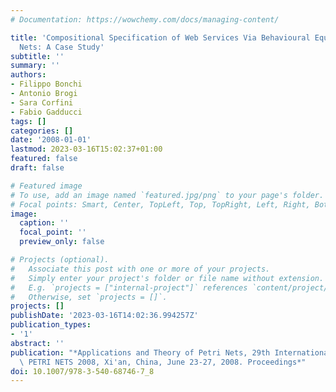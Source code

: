 ```yaml
---
# Documentation: https://wowchemy.com/docs/managing-content/

title: 'Compositional Specification of Web Services Via Behavioural Equivalence of
  Nets: A Case Study'
subtitle: ''
summary: ''
authors:
- Filippo Bonchi
- Antonio Brogi
- Sara Corfini
- Fabio Gadducci
tags: []
categories: []
date: '2008-01-01'
lastmod: 2023-03-16T15:02:37+01:00
featured: false
draft: false

# Featured image
# To use, add an image named `featured.jpg/png` to your page's folder.
# Focal points: Smart, Center, TopLeft, Top, TopRight, Left, Right, BottomLeft, Bottom, BottomRight.
image:
  caption: ''
  focal_point: ''
  preview_only: false

# Projects (optional).
#   Associate this post with one or more of your projects.
#   Simply enter your project's folder or file name without extension.
#   E.g. `projects = ["internal-project"]` references `content/project/deep-learning/index.md`.
#   Otherwise, set `projects = []`.
projects: []
publishDate: '2023-03-16T14:02:36.994257Z'
publication_types:
- '1'
abstract: ''
publication: "*Applications and Theory of Petri Nets, 29th International Conference,\
  \ PETRI NETS 2008, Xi'an, China, June 23-27, 2008. Proceedings*"
doi: 10.1007/978-3-540-68746-7_8
---
```

